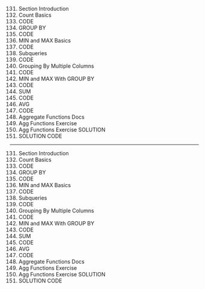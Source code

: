 131. Section Introduction
132. Count Basics
133. CODE
134. GROUP BY
135. CODE
136. MIN and MAX Basics
137. CODE
138. Subqueries
139. CODE
140. Grouping By Multiple Columns
141. CODE
142. MIN and MAX With GROUP BY
143. CODE
144. SUM
145. CODE
146. AVG
147. CODE
148. Aggregate Functions Docs
149. Agg Functions Exercise
150. Agg Functions Exercise SOLUTION
151. SOLUTION CODE

---

131. Section Introduction
132. Count Basics
133. CODE
134. GROUP BY
135. CODE
136. MIN and MAX Basics
137. CODE
138. Subqueries
139. CODE
140. Grouping By Multiple Columns
141. CODE
142. MIN and MAX With GROUP BY
143. CODE
144. SUM
145. CODE
146. AVG
147. CODE
148. Aggregate Functions Docs
149. Agg Functions Exercise
150. Agg Functions Exercise SOLUTION
151. SOLUTION CODE
